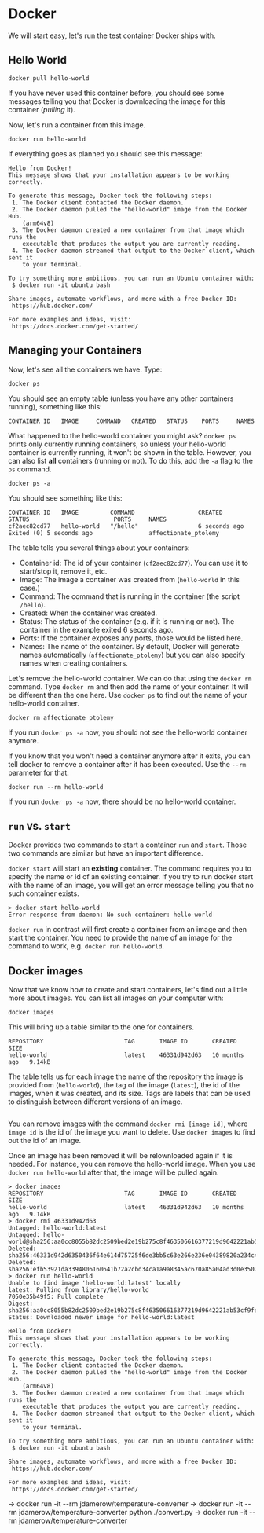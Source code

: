 # Docker

We will start easy, let's run the test container Docker ships with.

## Hello World

```
docker pull hello-world
```

If you have never used this container before, you should  see some messages telling you that Docker is downloading the image for this container (*pulling* it).

Now, let's run a container from this image.

```
docker run hello-world
```

If everything goes as planned you should see this message:

```
Hello from Docker!
This message shows that your installation appears to be working correctly.

To generate this message, Docker took the following steps:
 1. The Docker client contacted the Docker daemon.
 2. The Docker daemon pulled the "hello-world" image from the Docker Hub.
    (arm64v8)
 3. The Docker daemon created a new container from that image which runs the
    executable that produces the output you are currently reading.
 4. The Docker daemon streamed that output to the Docker client, which sent it
    to your terminal.

To try something more ambitious, you can run an Ubuntu container with:
 $ docker run -it ubuntu bash

Share images, automate workflows, and more with a free Docker ID:
 https://hub.docker.com/

For more examples and ideas, visit:
 https://docs.docker.com/get-started/
 ```

## Managing your Containers

Now, let's see all the containers we have. Type:

```
docker ps
```

You should see an empty table (unless you have any other containers running), something like this:

```
CONTAINER ID   IMAGE     COMMAND   CREATED   STATUS    PORTS     NAMES
```

What happened to the hello-world container you might ask? `docker ps` prints only currently running containers, so unless your hello-world container is currently running, it won't be shown in the table. However, you can also list **all** containers (running or not). To do this, add the `-a` flag to the `ps` command.

```
docker ps -a
```

You should see something like this:

```
CONTAINER ID   IMAGE         COMMAND                  CREATED         STATUS                        PORTS     NAMES
cf2aec82cd77   hello-world   "/hello"                 6 seconds ago   Exited (0) 5 seconds ago                affectionate_ptolemy
```

The table tells you several things about your containers:
- Container id: The id of your container (`cf2aec82cd77`). You can use it to start/stop it, remove it, etc.
- Image: The image a container was created from (`hello-world` in this case.)
- Command: The command that is running in the container (the script `/hello`).
- Created: When the container was created.
- Status: The status of the container (e.g. if it is running or not). The container in the example exited 6 seconds ago.
- Ports: If the container exposes any ports, those would be listed here.
- Names: The name of the container. By default, Docker will generate names automatically (`affectionate_ptolemy`) but you can also specify names when creating containers.

Let's remove the hello-world container. We can do that using the `docker rm` command. Type `docker rm` and then add the name of your container. It will be different than the one here. Use `docker ps` to find out the name of your hello-world container. 

```
docker rm affectionate_ptolemy
```

If you run `docker ps -a` now, you should not see the hello-world container anymore.

If you know that you won't need a container anymore after it exits, you can tell docker to remove a container after it has been executed. Use the `--rm` parameter for that:

```
docker run --rm hello-world
```

If you run `docker ps -a` now, there should be no hello-world container.

## `run` vs. `start`

Docker provides two commands to start a container `run` and `start`. Those two commands are similar but have an important difference. 

`docker start` will start an **existing** container. The command requires you to specify the name or id of an existing container. If you try to run docker start with the name of an image, you will get an error message telling you that no such container exists.

```
> docker start hello-world
Error response from daemon: No such container: hello-world
```

`docker run` in contrast will first create a container from an image and then start the container. You need to provide the name of an image for the command to work, e.g. `docker run hello-world`.

## Docker images

Now that we know how to create and start containers, let's find out a little more about images. You can list all images on your computer with:

```
docker images
```

This will bring up a table similar to the one for containers.

```
REPOSITORY                       TAG       IMAGE ID       CREATED         SIZE
hello-world                      latest    46331d942d63   10 months ago   9.14kB
```

The table tells us for each image the name of the repository the image is provided from (`hello-world`), the tag of the image (`latest`), the id of the images, when it was created, and its size. Tags are labels that can be used to distinguish between different versions of an image. 


```{tip} <code>docker ps</code> is short-hand for <code>docker container ls</code>. Similarly, <code>docker images</code> is an alias for <code>docker image ls</code>. You can use both versions interchangably.
```

You can remove images with the command `docker rmi [image id]`, where `image id` is the id of the image you want to delete. Use `docker images` to find out the id of an image.

Once an image has been removed it will be relownloaded again if it is needed. For instance, you can remove the hello-world image. When you use `docker run hello-world` after that, the image will be pulled again.

```
> docker images
REPOSITORY                       TAG       IMAGE ID       CREATED         SIZE
hello-world                      latest    46331d942d63   10 months ago   9.14kB
> docker rmi 46331d942d63
Untagged: hello-world:latest
Untagged: hello-world@sha256:aa0cc8055b82dc2509bed2e19b275c8f463506616377219d9642221ab53cf9fe
Deleted: sha256:46331d942d6350436f64e614d75725f6de3bb5c63e266e236e04389820a234c4
Deleted: sha256:efb53921da3394806160641b72a2cbd34ca1a9a8345ac670a85a04ad3d0e3507
> docker run hello-world
Unable to find image 'hello-world:latest' locally
latest: Pulling from library/hello-world
7050e35b49f5: Pull complete 
Digest: sha256:aa0cc8055b82dc2509bed2e19b275c8f463506616377219d9642221ab53cf9fe
Status: Downloaded newer image for hello-world:latest

Hello from Docker!
This message shows that your installation appears to be working correctly.

To generate this message, Docker took the following steps:
 1. The Docker client contacted the Docker daemon.
 2. The Docker daemon pulled the "hello-world" image from the Docker Hub.
    (arm64v8)
 3. The Docker daemon created a new container from that image which runs the
    executable that produces the output you are currently reading.
 4. The Docker daemon streamed that output to the Docker client, which sent it
    to your terminal.

To try something more ambitious, you can run an Ubuntu container with:
 $ docker run -it ubuntu bash

Share images, automate workflows, and more with a free Docker ID:
 https://hub.docker.com/

For more examples and ideas, visit:
 https://docs.docker.com/get-started/
 ```

-> docker run -it --rm jdamerow/temperature-converter
-> docker run -it --rm jdamerow/temperature-converter python ./convert.py 
-> docker run -it --rm jdamerow/temperature-converter